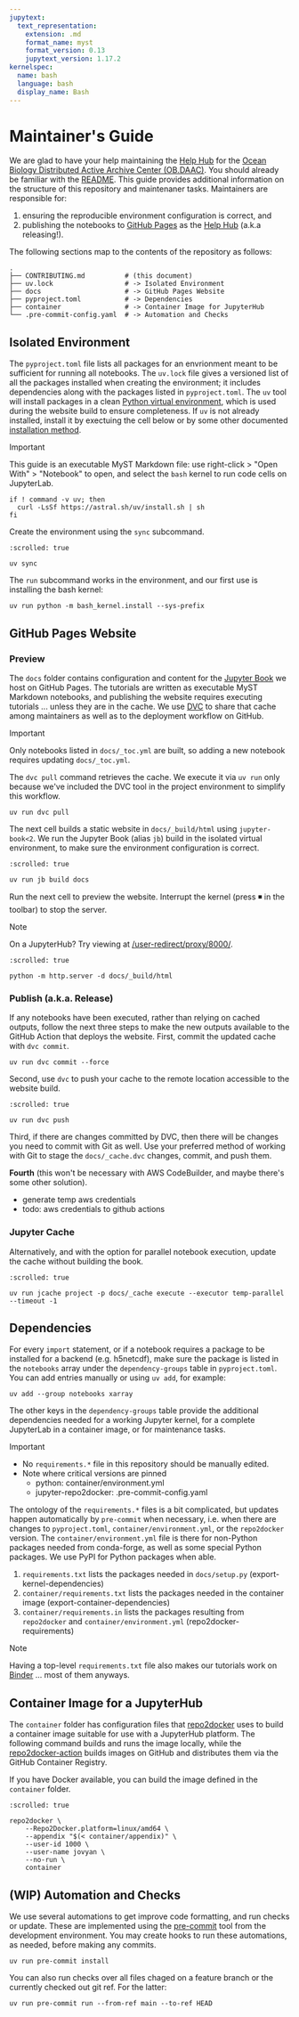 ```yaml
---
jupytext:
  text_representation:
    extension: .md
    format_name: myst
    format_version: 0.13
    jupytext_version: 1.17.2
kernelspec:
  name: bash
  language: bash
  display_name: Bash
---
```


# Maintainer's Guide

We are glad to have your help maintaining the [Help Hub] for the [Ocean Biology Distributed Active Archive Center (OB.DAAC)][OB].
You should already be familiar with the [README](README.md).
This guide provides additional information on the structure of this repository and maintenaner tasks.
Maintainers are responsible for:
1. ensuring the reproducible environment configuration is correct, and
2. publishing the notebooks to [GitHub Pages] as the [Help Hub] (a.k.a releasing!).

The following sections map to the contents of the repository as follows:

```shell
.
├── CONTRIBUTING.md          # (this document)
├── uv.lock                  # -> Isolated Environment
├── docs                     # -> GitHub Pages Website
├── pyproject.toml           # -> Dependencies
├── container                # -> Container Image for JupyterHub
└── .pre-commit-config.yaml  # -> Automation and Checks
```

[OB]: https://www.earthdata.nasa.gov/centers/ob-daac
[Help Hub]: https://nasa.github.io/oceandata-notebooks
[GitHub Pages]: https://docs.github.com/en/pages

## Isolated Environment

The `pyproject.toml` file lists all packages for an envrionment meant to be sufficient for running all notebooks.
The `uv.lock` file gives a versioned list of all the packages installed when creating the environment;
it includes dependencies along with the packages listed in `pyproject.toml`.
The `uv` tool will install packages in a clean [Python virtual environment][venv], which is used during the website build to ensure completeness.
If `uv` is not already installed, install it by exectuing the cell below or by some other documented [installation method][uv].

> [!Important]
> This guide is an executable MyST Markdown file: use right-click > "Open With" > "Notebook" to open, and select the `bash` kernel to run code cells on JupyterLab.

[uv]: https://docs.astral.sh/uv/getting-started/installation
[venv]: https://docs.python.org/3/library/venv.html

```{code-cell}
if ! command -v uv; then
  curl -LsSf https://astral.sh/uv/install.sh | sh
fi
```

Create the environment using the `sync` subcommand.

```{code-cell}
:scrolled: true

uv sync
```

The `run` subcommand works in the environment, and our first use is installing the bash kernel:

```{code-cell}
uv run python -m bash_kernel.install --sys-prefix
```

## GitHub Pages Website

### Preview

The `docs` folder contains configuration and content for the [Jupyter Book] we host on GitHub Pages.
The tutorials are written as executable MyST Markdown notebooks, and publishing the website requires executing tutorials ... unless they are in the cache.
We use [DVC] to share that cache among maintainers as well as to the deployment workflow on GitHub.

> [!Important]
> Only notebooks listed in `docs/_toc.yml` are built, so adding a new notebook requires updating `docs/_toc.yml`.

The `dvc pull` command retrieves the cache.
We execute it via `uv run` only because we've included the DVC tool in the project environment to simplify this workflow.

[Jupyter Book]: https://jupyterbook.org/
[DVC]: https://dvc.org/

```{code-cell}
uv run dvc pull
```

The next cell builds a static website in `docs/_build/html` using `jupyter-book<2`.
We run the Jupyter Book (alias `jb`) build in the isolated virtual environment, to make sure the environment configuration is correct.

```{code-cell}
:scrolled: true

uv run jb build docs
```

Run the next cell to preview the website.
Interrupt the kernel (press ◾️ in the toolbar) to stop the server.

> [!Note]
> On a JupyterHub? Try viewing at [/user-redirect/proxy/8000/](/user-redirect/proxy/8000/).

```{code-cell}
:scrolled: true

python -m http.server -d docs/_build/html
```

### Publish (a.k.a. Release)

If any notebooks have been executed, rather than relying on cached outputs, follow the next three steps to make the new outputs available to the GitHub Action that deploys the website.
First, commit the updated cache with `dvc commit`.

```{code-cell}
uv run dvc commit --force
```

Second, use `dvc` to push your cache to the remote location accessible to the website build.

```{code-cell}
:scrolled: true

uv run dvc push
```

Third, if there are changes committed by DVC, then there will be changes you need to commit with Git as well.
Use your preferred method of working with Git to stage the `docs/_cache.dvc` changes, commit, and push them.

**Fourth** (this won't be necessary with AWS CodeBuilder, and maybe there's some other solution).
- generate temp aws credentials
- todo: aws credentials to github actions

### Jupyter Cache

Alternatively, and with the option for parallel notebook execution, update the cache without building the book.

```{code-cell}
:scrolled: true

uv run jcache project -p docs/_cache execute --executor temp-parallel --timeout -1
```

## Dependencies

For every `import` statement, or if a notebook requires a package to be installed for a backend (e.g. h5netcdf),
make sure the package is listed in the `notebooks` array under the `dependency-groups` table in `pyproject.toml`.
You can add entries manually or using `uv add`, for example:

```{code-cell}
uv add --group notebooks xarray
```

The other keys in the `dependency-groups` table provide the additional dependencies needed for a working Jupyter kernel, for a complete JupyterLab in a container image, or for maintenance tasks.

> [!Important]
> - No `requirements.*` file in this repository should be manually edited.
> - Note where critical versions are pinned
>   - python: container/environment.yml
>   - jupyter-repo2docker: .pre-commit-config.yaml

The ontology of the `requirements.*` files is a bit complicated, but updates happen automatically by `pre-commit` when necessary, i.e. when there are changes to `pyproject.toml`, `container/environment.yml`, or the `repo2docker` version.
The `container/environment.yml` file is there for non-Python packages needed from conda-forge, as well as some special Python packages.
We use PyPI for Python packages when able.

1. `requirements.txt` lists the packages needed in `docs/setup.py` (export-kernel-dependencies)
1. `container/requirements.txt` lists the packages needed in the container image (export-container-dependencies)
1. `container/requirements.in` lists the packages resulting from `repo2docker` and `container/environment.yml` (repo2docker-requirements)

> [!Note]
> Having a top-level `requirements.txt` file also makes our tutorials work on [Binder] ... most of them anyways.

[Binder]: https://mybinder.org/

## Container Image for a JupyterHub

The `container` folder has configuration files that [repo2docker] uses to build a container image suitable for use with a JupyterHub platform.
The following command builds and runs the image locally, while the [repo2docker-action] builds images on GitHub and distributes them via the GitHub Container Registry.

If you have Docker available, you can build the image defined in the `container` folder.

[repo2docker]: https://repo2docker.readthedocs.io/
[repo2docker-action]: https://github.com/marketplace/actions/repo2docker-action

```{code-cell}
:scrolled: true

repo2docker \
    --Repo2Docker.platform=linux/amd64 \
    --appendix "$(< container/appendix)" \
    --user-id 1000 \
    --user-name jovyan \
    --no-run \
    container
```

## (WIP) Automation and Checks

We use several automations to get improve code formatting, and run checks or update.
These are implemented using the [pre-commit] tool from the development environment.
You may create hooks to run these automations, as needed, before making any commits.

[pre-commit]: https://pre-commit.com/

```{code-cell}
uv run pre-commit install
```

You can also run checks over all files chaged on a feature branch or the currently checked out git ref. For the latter:

```{code-cell}
uv run pre-commit run --from-ref main --to-ref HEAD
```

